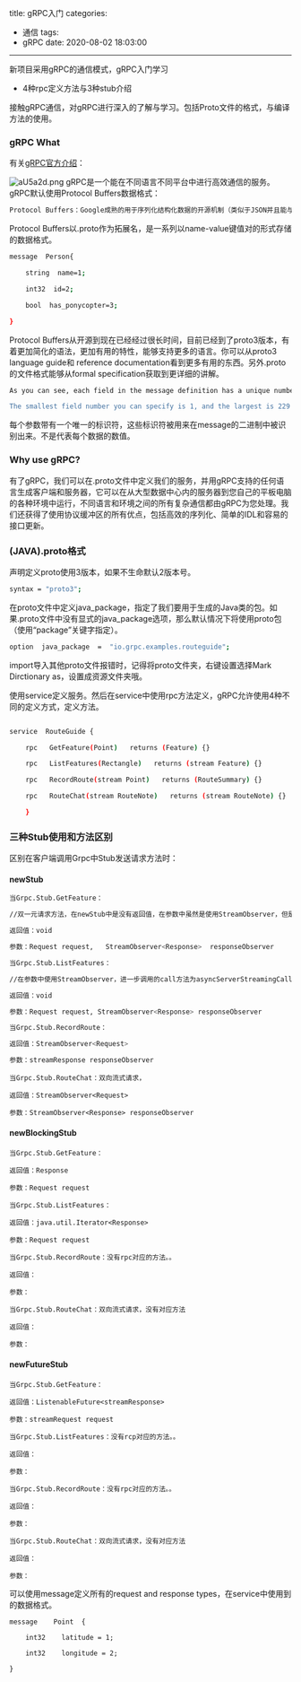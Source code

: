 title: gRPC入门
categories:
  - 通信
tags:
  - gRPC
date: 2020-08-02 18:03:00
---
新项目采用gRPC的通信模式，gRPC入门学习
- 4种rpc定义方法与3种stub介绍

接触gRPC通信，对gRPC进行深入的了解与学习。包括Proto文件的格式，与编译方法的使用。

<!-- more -->



### gRPC What

有关[gRPC官方介绍](https://www.grpc.io/docs/what-is-grpc/introduction/)：

![aU5a2d.png](https://s1.ax1x.com/2020/08/03/aU5a2d.png)
gRPC是一个能在不同语言不同平台中进行高效通信的服务。gRPC默认使用Protocol Buffers数据格式：

``` bash
Protocol Buffers：Google成熟的用于序列化结构化数据的开源机制（类似于JSON并且能与JSON一起使用）
```

Protocol Buffers以.proto作为拓展名，是一系列以name-value键值对的形式存储的数据格式。

```bash
message  Person{

    string  name=1;

    int32  id=2;

    bool  has_ponycopter=3;    

}
```

Protocol Buffers从开源到现在已经经过很长时间，目前已经到了proto3版本，有着更加简化的语法，更加有用的特性，能够支持更多的语言。你可以从proto3 language guide和 reference documentation看到更多有用的东西。另外.proto的文件格式能够从formal specification获取到更详细的讲解。

```bash
As you can see, each field in the message definition has a unique number. These field numbers are used to identify your fields in the message binary format, and should not be changed once your message type is in use. Note that field numbers in the range 1 through 15 take one byte to encode, including the field number and the field's type (you can find out more about this in Protocol Buffer Encoding). Field numbers in the range 16 through 2047 take two bytes. So you should reserve the numbers 1 through 15 for very frequently occurring message elements. Remember to leave some room for frequently occurring elements that might be added in the future.

The smallest field number you can specify is 1, and the largest is 229 - 1, or 536,870,911. You also cannot use the numbers 19000 through 19999 (FieldDescriptor::kFirstReservedNumber through FieldDescriptor::kLastReservedNumber), as they are reserved for the Protocol Buffers implementation - the protocol buffer compiler will complain if you use one of these reserved numbers in your .proto. Similarly, you cannot use any previously reserved field numbers.
```

每个参数带有一个唯一的标识符，这些标识符被用来在message的二进制中被识别出来。不是代表每个数据的数值。

### Why use gRPC? 

有了gRPC，我们可以在.proto文件中定义我们的服务，并用gRPC支持的任何语言生成客户端和服务器，它可以在从大型数据中心内的服务器到您自己的平板电脑的各种环境中运行，不同语言和环境之间的所有复杂通信都由gRPC为您处理。我们还获得了使用协议缓冲区的所有优点，包括高效的序列化、简单的IDL和容易的接口更新。

### (JAVA).proto格式

声明定义proto使用3版本，如果不生命默认2版本号。

``` bash
syntax = "proto3";
```

在proto文件中定义java_package，指定了我们要用于生成的Java类的包。如果.proto文件中没有显式的java_package选项，那么默认情况下将使用proto包（使用“package”关键字指定）。

```bash
option  java_package  =  "io.grpc.examples.routeguide";
```

import导入其他proto文件报错时，记得将proto文件夹，右键设置选择Mark Dirctionary as，设置成资源文件夹哦。

使用service定义服务。然后在service中使用rpc方法定义，gRPC允许使用4种不同的定义方式，定义方法。
```bash

service  RouteGuide {

    rpc   GetFeature(Point)   returns (Feature) {}

    rpc   ListFeatures(Rectangle)   returns (stream Feature) {}

    rpc   RecordRoute(stream Point)   returns (RouteSummary) {}

    rpc   RouteChat(stream RouteNote)   returns (stream RouteNote) {}

	}
```
### 三种Stub使用和方法区别
区别在客户端调用Grpc中Stub发送请求方法时：

#### newStub

```bash
当Grpc.Stub.GetFeature：

//双一元请求方法，在newStub中是没有返回值，在参数中虽然是使用StreamObserver，但是进一步调用的call方法为asyncUnaryCall，在这个方法中声明了boolean streamingResponse为false，进而返回值不是数据流。

返回值：void

参数：Request request,   StreamObserver<Response>  responseObserver
```
```bash
当Grpc.Stub.ListFeatures：

//在参数中使用StreamObserver，进一步调用的call方法为asyncServerStreamingCall，在这个方法中声明了boolean streamingResponse为true，返回值是数据流。

返回值：void

参数：Request request, StreamObserver<Response> responseObserver
```
```bash
当Grpc.Stub.RecordRoute：

返回值：StreamObserver<Request>

参数：streamResponse responseObserver
```
```
当Grpc.Stub.RouteChat：双向流式请求，

返回值：StreamObserver<Request>

参数：StreamObserver<Response> responseObserver
```
#### newBlockingStub
```
当Grpc.Stub.GetFeature：

返回值：Response

参数：Request request
```
```
当Grpc.Stub.ListFeatures：

返回值：java.util.Iterator<Response>

参数：Request request
```
```
当Grpc.Stub.RecordRoute：没有rpc对应的方法。。

返回值：

参数：	
```
```
当Grpc.Stub.RouteChat：双向流式请求，没有对应方法

返回值：

参数：
```
#### newFutureStub
```
当Grpc.Stub.GetFeature：

返回值：ListenableFuture<streamResponse>

参数：streamRequest request
```
```
当Grpc.Stub.ListFeatures：没有rcp对应的方法。。

返回值：

参数：
```
```
当Grpc.Stub.RecordRoute：没有rpc对应的方法。。

返回值：

参数：
```
```
当Grpc.Stub.RouteChat：双向流式请求，没有对应方法

返回值：

参数：
```
可以使用message定义所有的request and response types，在service中使用到的数据格式。
```
message    Point  {

    int32    latitude = 1;

    int32    longitude = 2;

}    
```